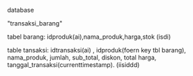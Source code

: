 database

"transaksi_barang"
 

tabel barang:
idproduk(ai),nama_produk,harga,stok (isdi)

table tansaksi:
idtransaksi(ai) , idproduk(foern key tbl barang), nama_produk, jumlah, sub_total, diskon, total harga, tanggal_transaksi(currenttimestamp). (iisiddd)
